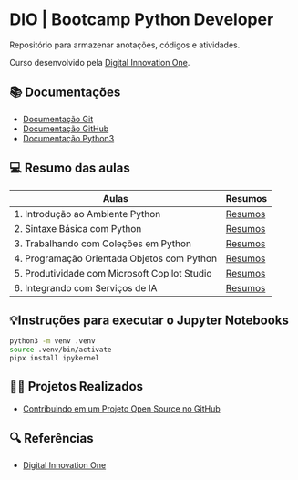 # DIO | Bootcamp Python Developer

Repositório para armazenar anotações, códigos e atividades.

Curso desenvolvido pela [Digital Innovation One](https://www.dio.me/).

## 📚 Documentações

- [Documentação Git](https://git-scm.com/doc)
- [Documentação GitHub](https://docs.github.com/)
- [Documentação Python3](https://docs.python.org/3/)

## 💻 Resumo das aulas

| Aulas                                         | Resumos                                                                                        |
| --------------------------------------------- | ---------------------------------------------------------------------------------------------- |
| 1. Introdução ao Ambiente Python              | [Resumos](./1.%20Introdução%20ao%20Ambiente%20Python%20e%20Projetos%20Colaborativos/README.md) |
| 2. Sintaxe Básica com Python                  | [Resumos](./2.%20Sintaxe%20Básica%20com%20Python/README.md)                                    |
| 3. Trabalhando com Coleções em Python         | [Resumos]()                                                                                    |
| 4. Programação Orientada  Objetos com Python  | [Resumos]()                                                                                    |
| 5. Produtividade com Microsoft Copilot Studio | [Resumos]()                                                                                    |
| 6. Integrando com Serviços de IA              | [Resumos]()                                                                                    |

## 💡Instruções para executar o Jupyter Notebooks

```bash
python3 -m venv .venv
source .venv/bin/activate
pipx install ipykernel
```

## 🧑‍💻 Projetos Realizados

- [Contribuindo em um Projeto Open Source no GitHub](https://github.com/digitalinnovationone/dio-lab-open-source/blob/main/community/Tiago-Egas.md)

## 🔍 Referências

- [Digital Innovation One](https://www.dio.me/)
